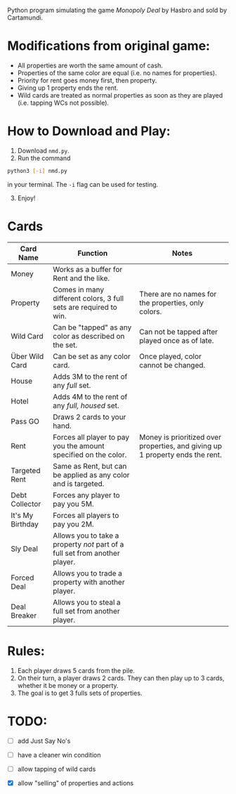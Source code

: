 Python program simulating the game _Monopoly Deal_ by Hasbro and sold by Cartamundi.

# Modifications from original game:

* All properties are worth the same amount of cash.
* Properties of the same color are equal (i.e. no names for properties).
* Priority for rent goes money first, then property.
* Giving up 1 property ends the rent.
* Wild cards are treated as normal properties as soon as they are played (i.e. tapping WCs not possible).

# How to Download and Play:

1. Download `nmd.py`.
2. Run the command
```bash
python3 [-i] nmd.py
```
in your terminal. The `-i` flag can be used for testing.

3. Enjoy!

# Cards

Card Name | Function | Notes
--------- | -------- | -----
Money | Works as a buffer for Rent and the like.
Property | Comes in many different colors, 3 full sets are required to win. | There are no names for the properties, only colors.
Wild Card | Can be "tapped" as any color as described on the set. | Can not be tapped after played once as of late.
Über Wild Card | Can be set as any color card. | Once played, color cannot be changed.
House | Adds 3M to the rent of any _full_ set.
Hotel | Adds 4M to the rent of any _full, housed_ set.
Pass GO | Draws 2 cards to your hand.
Rent | Forces all player to pay you the amount specified on the color. | Money is prioritized over properties, and giving up 1 property ends the rent.
Targeted Rent | Same as Rent, but can be applied as any color and is targeted.
Debt Collector | Forces any player to pay you 5M.
It's My Birthday | Forces all players to pay you 2M.
Sly Deal | Allows you to take a property _not_ part of a full set from another player.
Forced Deal | Allows you to trade a property with another player.
Deal Breaker | Allows you to steal a full set from another player.

# Rules:

1. Each player draws 5 cards from the pile.
2. On their turn, a player draws 2 cards. They can then play up to 3 cards, whether it be money or a property.
3. The goal is to get 3 fulls sets of properties.

# TODO:

- [ ] add Just Say No's
- [ ] have a cleaner win condition
- [ ] allow tapping of wild cards
- [x] allow "selling" of properties and actions

